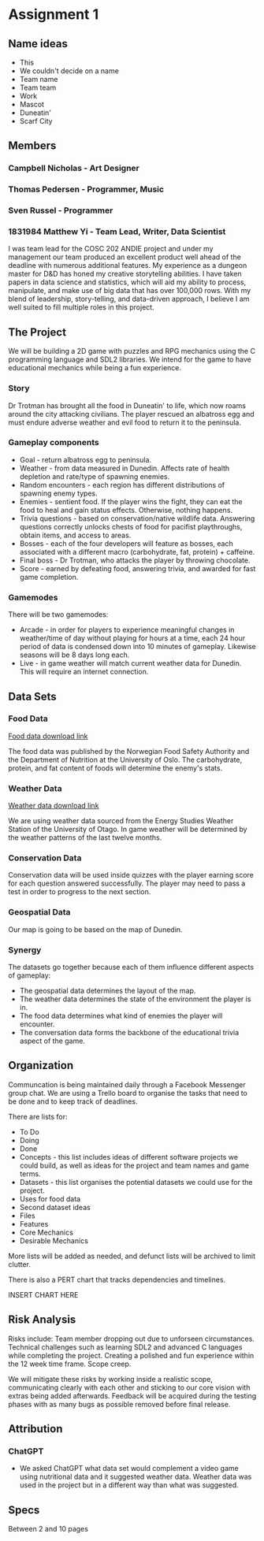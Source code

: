 # Assignment 1

## Name ideas
- This
- We couldn't decide on a name
- Team name
- Team team
- Work
- Mascot
- Duneatin'
- Scarf City

## Members
### Campbell Nicholas - Art Designer
### Thomas Pedersen - Programmer, Music
### Sven Russel - Programmer
### 1831984 Matthew Yi - Team Lead, Writer, Data Scientist
I was team lead for the COSC 202 ANDIE project and under my management our team produced an excellent product well ahead of the deadline with numerous additional features. My experience as a dungeon master for D&D has honed my creative storytelling abilities. I have taken papers in data science and statistics, which will aid my ability to process, manipulate, and make use of big data that has over 100,000 rows. With my blend of leadership, story-telling, and data-driven approach, I believe I am well suited to fill multiple roles in this project.

## The Project
We will be building a 2D game with puzzles and RPG mechanics using the C programming language and SDL2 libraries. We intend for the game to have educational mechanics while being a fun experience.

### Story
Dr Trotman has brought all the food in Duneatin' to life, which now roams around the city attacking civilians. The player rescued an albatross egg and must endure adverse weather and evil food to return it to the peninsula.

### Gameplay components
- Goal - return albatross egg to peninsula.
- Weather - from data measured in Dunedin. Affects rate of health depletion and rate/type of spawning enemies.
- Random encounters - each region has different distributions of spawning enemy types.
- Enemies - sentient food. If the player wins the fight, they can eat the food to heal and gain status effects. Otherwise, nothing happens.
- Trivia questions - based on conservation/native wildlife data. Answering questions correctly unlocks chests of food for pacifist playthroughs, obtain items, and access to areas.
- Bosses - each of the four developers will feature as bosses, each associated with a different macro (carbohydrate, fat, protein) + caffeine.
- Final boss - Dr Trotman, who attacks the player by throwing chocolate.
- Score - earned by defeating food, answering trivia, and awarded for fast game completion.

### Gamemodes
There will be two gamemodes:
- Arcade - in order for players to experience meaningful changes in weather/time of day without playing for hours at a time, each 24 hour period of data is condensed down into 10 minutes of gameplay. Likewise seasons will be 8 days long each.
- Live - in game weather will match current weather data for Dunedin. This will require an internet connection. 

## Data Sets
### Food Data
[Food data download link](https://www.matvaretabellen.no/)

The food data was published by the Norwegian Food Safety Authority and the Department of Nutrition at the University of Oslo. The carbohydrate, protein, and fat content of foods will determine the enemy's stats.

### Weather Data
[Weather data download link](https://www.physics.otago.ac.nz/eman/weather_station/archive.php)

We are using weather data sourced from the Energy Studies Weather Station of the University of Otago. In game weather will be determined by the weather patterns of the last twelve months. 

### Conservation Data
Conservation data will be used inside quizzes with the player earning score for each question answered successfully. The player may need to pass a test in order to progress to the next section.

### Geospatial Data
Our map is going to be based on the map of Dunedin.

### Synergy
The datasets go together because each of them influence different aspects of gameplay:
- The geospatial data determines the layout of the map.
- The weather data determines the state of the environment the player is in.
- The food data determines what kind of enemies the player will encounter.
- The conversation data forms the backbone of the educational trivia aspect of the game.

## Organization
Communcation is being maintained daily through a Facebook Messenger group chat.
We are using a Trello board to organise the tasks that need to be done and to keep track of deadlines.

There are lists for:
- To Do
- Doing
- Done
- Concepts - this list includes ideas of different software projects we could build, as well as ideas for the project and team names and game terms.
- Datasets - this list organises the potential datasets we could use for the project.
- Uses for food data
- Second dataset ideas
- Files
- Features
- Core Mechanics
- Desirable Mechanics

More lists will be added as needed, and defunct lists will be archived to limit clutter.

There is also a PERT chart that tracks dependencies and timelines.

INSERT CHART HERE

## Risk Analysis
Risks include:
Team member dropping out due to unforseen circumstances.
Technical challenges such as learning SDL2 and advanced C languages while completing the project.
Creating a polished and fun experience within the 12 week time frame.
Scope creep.

We will mitigate these risks by working inside a realistic scope, communicating clearly with each other and sticking to our core vision with extras being added afterwards.
Feedback will be acquired during the testing phases with as many bugs as possible removed before final release.

## Attribution
### ChatGPT
- We asked ChatGPT what data set would complement a video game using nutritional data and it suggested weather data. Weather data was used in the project but in a different way than what was suggested.

## Specs
Between 2 and 10 pages